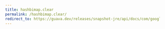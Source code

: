 ```yaml
---
title: hashbimap.clear
permalink: /hashbimap.clear/
redirect_to: https://guava.dev/releases/snapshot-jre/api/docs/com/google/common/collect/HashBiMap.html#clear--
---
```

